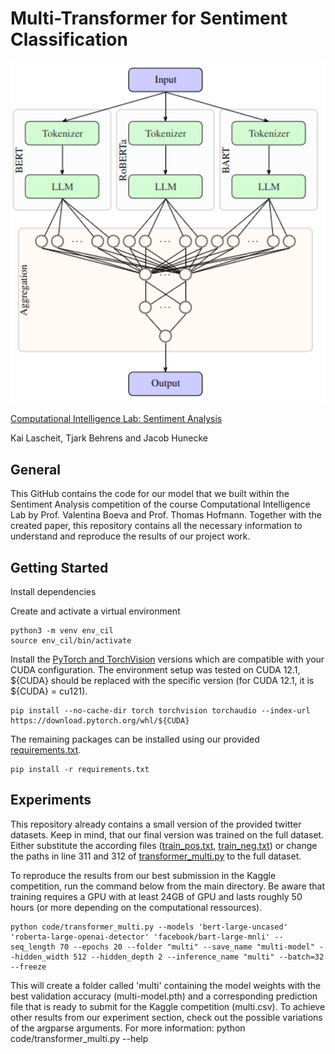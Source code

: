# Multi-Transformer for Sentiment Classification 


<img src="misc/multi_transformer_architecture.png" width="1216" style="center">



[Computational Intelligence Lab: Sentiment Analysis](report.pdf)

Kai Lascheit, Tjark Behrens and Jacob Hunecke 

## General
This GitHub contains the code for our model that we built within the Sentiment Analysis competition of the course Computational Intelligence Lab by Prof. Valentina Boeva and Prof. Thomas Hofmann.
Together with the created paper, this repository contains all the necessary information to understand and reproduce the results of our project work.

## Getting Started
Install dependencies

Create and activate a virtual environment
```
python3 -m venv env_cil
source env_cil/bin/activate
```

Install the [PyTorch and TorchVision](https://pytorch.org/get-started/locally/) versions which are compatible with your CUDA configuration. The environment setup was tested on CUDA 12.1, ${CUDA} should be replaced with the specific version (for CUDA 12.1, it is ${CUDA} = cu121).
```
pip install --no-cache-dir torch torchvision torchaudio --index-url https://download.pytorch.org/whl/${CUDA}
```
The remaining packages can be installed using our provided [requirements.txt](requirements.txt).
```
pip install -r requirements.txt
```

## Experiments
This repository already contains a small version of the provided twitter datasets. Keep in mind, that our final version was trained on the full dataset. Either substitute the according files ([train_pos.txt](twitter-datasets/train_pos.txt), [train_neg.txt](twitter-datasets/train_neg.txt)) or change the paths in line 311 and 312 of [transformer_multi.py](code/transformer_multi.py) to the full dataset.

To reproduce the results from our best submission in the Kaggle competition, run the command below from the main directory. Be aware that training requires a GPU with at least 24GB of GPU and lasts roughly 50 hours (or more depending on the computational ressources). 
```
python code/transformer_multi.py --models 'bert-large-uncased' 'roberta-large-openai-detector' 'facebook/bart-large-mnli' --seq_length 70 --epochs 20 --folder "multi" --save_name "multi-model" --hidden_width 512 --hidden_depth 2 --inference_name "multi" --batch=32 --freeze
```

This will create a folder called 'multi' containing the model weights with the best validation accuracy (multi-model.pth) and a corresponding prediction file that is ready to submit for the Kaggle competition (multi.csv).
To achieve other results from our experiment section, check out the possible variations of the argparse arguments. For more information: python code/transformer_multi.py --help


